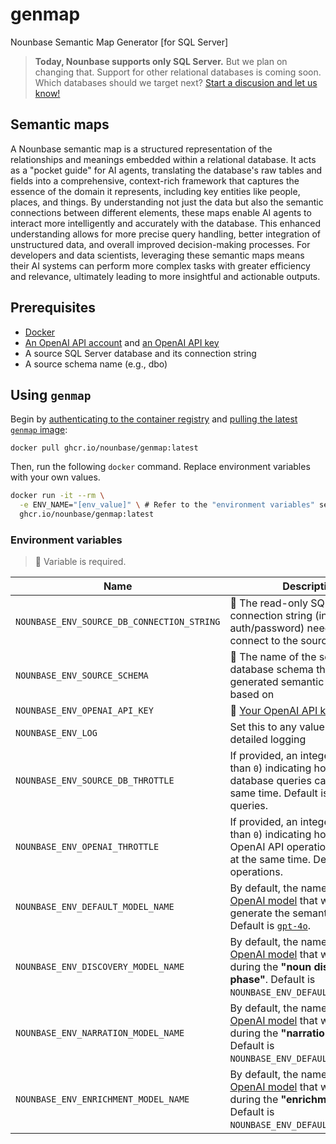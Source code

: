 # genmap
Nounbase Semantic Map Generator [for SQL Server]

> __Today, Nounbase supports only SQL Server.__ But we plan on changing that. Support for other relational databases is coming soon. Which databases should we target next? [Start a discusion and let us know!](https://github.com/nounbase/genmap/discussions)

## Semantic maps

A Nounbase semantic map is a structured representation of the relationships and meanings embedded within a relational database. It acts as a "pocket guide" for AI agents, translating the database's raw tables and fields into a comprehensive, context-rich framework that captures the essence of the domain it represents, including key entities like people, places, and things. By understanding not just the data but also the semantic connections between different elements, these maps enable AI agents to interact more intelligently and accurately with the database. This enhanced understanding allows for more precise query handling, better integration of unstructured data, and overall improved decision-making processes. For developers and data scientists, leveraging these semantic maps means their AI systems can perform more complex tasks with greater efficiency and relevance, ultimately leading to more insightful and actionable outputs.

## Prerequisites

- [Docker](https://docs.docker.com/engine/install/)
- [An OpenAI API account](https://platform.openai.com/signup) and [an OpenAI API key](https://platform.openai.com/account/api-keys)
- A source SQL Server database and its connection string
- A source schema name (e.g., dbo)

## Using `genmap`

Begin by [authenticating to the container registry](https://docs.github.com/en/packages/working-with-a-github-packages-registry/working-with-the-container-registry#authenticating-in-a-github-actions-workflow) and [pulling the latest `genmap` image](https://docs.github.com/en/packages/working-with-a-github-packages-registry/working-with-the-container-registry#pulling-container-images):

```shell
docker pull ghcr.io/nounbase/genmap:latest
```

Then, run the following `docker` command. Replace environment variables with your own values.

```sh
docker run -it --rm \
  -e ENV_NAME="[env_value]" \ # Refer to the "environment variables" section below
  ghcr.io/nounbase/genmap:latest
```

### Environment variables

> 🔴 Variable is required.


| Name | Description |
| --- | --- |
| `NOUNBASE_ENV_SOURCE_DB_CONNECTION_STRING` | 🔴 The read-only SQL Server connection string (including basic auth/password) needed to connect to the source database |
| `NOUNBASE_ENV_SOURCE_SCHEMA` | 🔴 The name of the source database schema that the generated semantic map will be based on |
| `NOUNBASE_ENV_OPENAI_API_KEY` | 🔴 [Your OpenAI API key](https://platform.openai.com/account/api-keys) |
| `NOUNBASE_ENV_LOG` | Set this to any value to enable detailed logging |
| `NOUNBASE_ENV_SOURCE_DB_THROTTLE` | If provided, an integer (greater than `0`) indicating how many database queries can occur at the same time. Default is `20` database queries. |
| `NOUNBASE_ENV_OPENAI_THROTTLE` | If provided, an integer (greater than `0`) indicating how many OpenAI API operations can occur at the same time. Default is `20` API operations. |
| `NOUNBASE_ENV_DEFAULT_MODEL_NAME` | By default, the name of [the OpenAI model](https://platform.openai.com/docs/models) that will be used to generate the semantic map. Default is [`gpt-4o`](https://platform.openai.com/docs/models/gpt-4o). |
| `NOUNBASE_ENV_DISCOVERY_MODEL_NAME` | By default, the name of [the OpenAI model](https://platform.openai.com/docs/models) that will be used during the **"noun discovery phase"**. Default is `NOUNBASE_ENV_DEFAULT_MODEL_NAME`. |
| `NOUNBASE_ENV_NARRATION_MODEL_NAME` | By default, the name of [the OpenAI model](https://platform.openai.com/docs/models) that will be used during the **"narration phase"**. Default is `NOUNBASE_ENV_DEFAULT_MODEL_NAME`. |
| `NOUNBASE_ENV_ENRICHMENT_MODEL_NAME` | By default, the name of [the OpenAI model](https://platform.openai.com/docs/models) that will be used during the **"enrichment phase"**. Default is `NOUNBASE_ENV_DEFAULT_MODEL_NAME`. |

